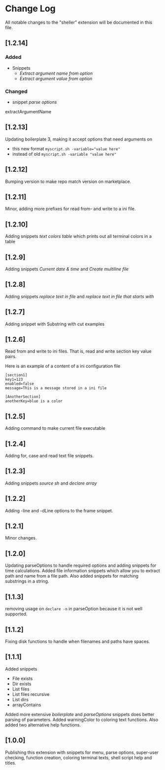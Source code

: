 # Change Log

All notable changes to the "sheller" extension will be documented in this file.

## [1.2.14]

### Added
 
 - Snippets
    - *Extract argument name from option*
    - *Extract argument value from option*

### Changed 
 - snippet *parse options*

extractArgumentName
## [1.2.13]
Updating boilerplate 3, making it accept options that need arguments on 
 - this new format `myscript.sh -variable="value here"`
 - instead of old `myscript.sh -variable "value here"`
## [1.2.12]
Bumping version to make repo match version on marketplace.
## [1.2.11]
Minor, adding more prefixes for read from- and write to a ini file.
## [1.2.10]
Adding snippets *text colors table* which prints out all terminal colors in a table
## [1.2.9]
Adding snippets *Current date & time* and *Create multiline file*
## [1.2.8]
Adding snippets *replace text in file* and *replace text in file that starts with*
## [1.2.7]
Adding snippet with Substring with cut examples

## [1.2.6]
Read from and write to ini files.  That is, read and write section key value pairs.

Here is an example of a content of a ini configuration file
```
[section1]
key1=123
enabled=false
message=This is a message stored in a ini file

[AnotherSection]
anotherKey=blue is a color

```
## [1.2.5]
Adding command to make current file executable
## [1.2.4]
Adding for, case and read text file snippets.
## [1.2.3]
Adding snippets *source sh* and *declare array*
## [1.2.2]
Adding -line and -dLine options to the frame snippet.

## [1.2.1]
Minor changes.

## [1.2.0]
Updating parseOptions to handle required options and adding snippets for time
calculations.  Added file information snippets which allow you to extract path
and name from a file path.  Also added snippets for matching substrings in a string.

## [1.1.3]
removing usage on `declare -n` in parseOption because it is not well supported.

## [1.1.2]
Fixing disk functions to handle when filenames and paths have spaces.

## [1.1.1]
Added snippets
  - File exists
  - Dir exists
  - List files
  - List files recursive
  - List dirs
  - arrayContains

Added more extensive *boilerplate* and *parseOptions* snippets does better
parsing of parameters.  Added warningColor to coloring text functions.
Also added two alternative help functions.

## [1.0.0]

Publishing this extension with snippets for menu, parse options, super-user 
checking, function creation, coloring terminal texts, shell script help and titles. 